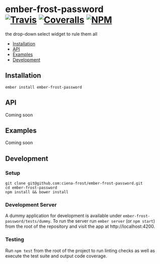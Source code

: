 [ci-img]: https://travis-ci.org/ciena-frost/ember-frost-password.svg "Build Status"
[ci-url]: https://travis-ci.org/ciena-frost/ember-frost-password

[cov-img]: https://coveralls.io/repos/github/ciena-frost/ember-frost-password/badge.svg?branch=master "Code Coverage"
[cov-url]: https://coveralls.io/github/ciena-frost/ember-frost-password

[npm-img]: https://img.shields.io/npm/v/ember-frost-password.svg "NPM Version"
[npm-url]: https://www.npmjs.com/package/ember-frost-password

# ember-frost-password <br /> [![Travis][ci-img]][ci-url] [![Coveralls][cov-img]][cov-url] [![NPM][npm-img]][npm-url]

the drop-down select widget to rule them all

 * [Installation](#installation)
 * [API](#api)
 * [Examples](#examples)
 * [Development](#development)

## Installation
```
ember install ember-frost-password
```

## API
Coming soon

## Examples
Coming soon

## Development
### Setup
```
git clone git@github.com:ciena-frost/ember-frost-password.git
cd ember-frost-password
npm install && bower install
```

### Development Server
A dummy application for development is available under `ember-frost-password/tests/dummy`.
To run the server run `ember server` (or `npm start`) from the root of the repository and
visit the app at http://localhost:4200.

### Testing
Run `npm test` from the root of the project to run linting checks as well as execute the test suite
and output code coverage.
